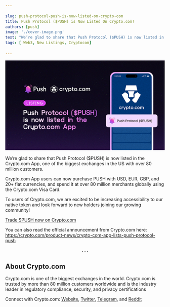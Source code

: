 ```yaml
---

slug: push-protocol-push-is-now-listed-on-crypto-com
title: Push Protocol ($PUSH) is Now Listed On Crypto.com!
authors: [push]
image: './cover-image.png'
text: "We’re glad to share that Push Protocol ($PUSH) is now listed in the Crypto.com App, one of the biggest exchanges in the US with over 80 million customers."
tags: [ Web3, New Listings, Cryptocom]

---
```


![Cover image of Push Protocol ($PUSH) is Now Listed On Crypto.com!](./cover-image.png)
<!--truncate-->

We’re glad to share that Push Protocol ($PUSH) is now listed in the Crypto.com App, one of the biggest exchanges in the US with over 80 million customers.


Crypto.com App users can now purchase PUSH with USD, EUR, GBP, and 20+ fiat currencies, and spend it at over 80 million merchants globally using the Crypto.com Visa Card.

To users of Crypto.com, we are excited to be increasing accessibility to our native token and look forward to new holders joining our growing community!

[Trade $PUSH now on Crypto.com](https://crypto.com/exchange/trade/PUSH_USD)

You can also read the official announcement from Crypto.com here: https://crypto.com/product-news/crypto-com-app-lists-push-protocol-push

<center><b>.  .  .</b></center>

## About Crypto.com

Crypto.com is one of the biggest exchanges in the world. Crypto.com is trusted by more than 80 million customers worldwide and is the industry leader in regulatory compliance, security, and privacy certifications

Connect with Crypto.com:
[Website](https://crypto.com/), [Twitter](https://twitter.com/cryptocom), [Telegram](https://crypto.com/product-news/official-crypto-com-communities/), and [Reddit](https://www.reddit.com/r/Crypto_com/)

